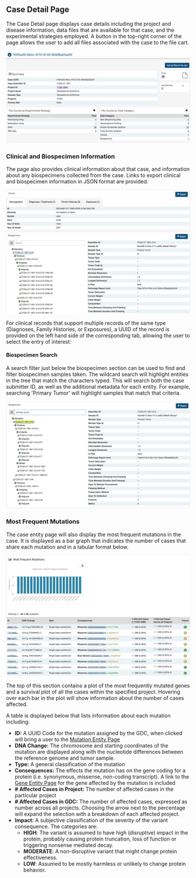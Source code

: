 ## Case Detail Page

The Case Detail page displays case details including the project and disease information, data files that are available for that case, and the experimental strategies employed. A button in the top-right corner of the page allows the user to add all files associated with the case to the file cart.

[![Case Detail Page](images/gdc-case-entity-page.png)](images/gdc-case-entity-page.png "Click to see the full image.")

### Clinical and Biospecimen Information

The page also provides clinical information about that case, and information about any biospecimens collected from the case. Links to export clinical and biospecimen information in JSON format are provided.

[![Case Detail Page, Clinical and Biospecimen](images/gdc-case-clinical-biospecimen.png)](images/gdc-case-clinical-biospecimen.png "Click to see the full image.")

For clinical records that support multiple records of the same type (Diagnoses, Family Histories, or Exposures), a UUID of the record is provided on the left hand side of the corresponding tab, allowing the user to select the entry of interest:

#### Biospecimen Search

A search filter just below the biospecimen section can be used to find and filter biospecimen samples taken.  The wildcard search will highlight entities in the tree that match the characters typed.  This will search both the case submitter ID, as well as the additional metadata for each entity.  For example, searching 'Primary Tumor' will highlight samples that match that criteria.

[![Biospecimen Search](images/gdc-case-biospecimen-search.png)](images/gdc-case-biospecimen-search.png "Click to see the full image.")

### Most Frequent Mutations

The case entity page will also display the most frequent mutations in the case.  It is displayed as a bar graph that indicates the number of cases that share each mutation and in a tabular format below.  

[![Most Frequent Mutations](images/gdc-case-most-frequent-mutations.png)](images/gdc-case-most-frequent-mutations.png "Click to see the full image.")

The top of this section contains a plot of the most frequently mutated genes and a survival plot of all the cases within the specified project.  Hovering over each bar in the plot will show information about the number of cases affected.

A table is displayed below that lists information about each mutation including:

* __ID:__ A UUID Code for the mutation assigned by the GDC, when clicked will bring a user to the [Mutation Entity Page](MutationEntity.md)
* __DNA Change:__ The chromosome and starting coordinates of the mutation are displayed along with the nucleotide differences between the reference genome and tumor sample.  
* __Type:__ A general classification of the mutation
* __Consequences:__ The effects the mutation has on the gene coding for a protein (i.e. synonymous, missense, non-coding transcript).  A link to the [Gene Entity Page](GeneEntity.md) for the gene affected by the mutation is included
* __# Affected Cases in Project:__ The number of affected cases in the particular project
* __# Affected Cases in GDC:__ The number of affected cases, expressed as number across all projects. Choosing the arrow next to the percentage will expand the selection with a breakdown of each affected project.
* __Impact:__ A subjective classification of the severity of the variant consequence. The categories are:
  * __HIGH__: The variant is assumed to have high (disruptive) impact in the protein, probably causing protein truncation, loss of function or triggering nonsense mediated decay.
  * __MODERATE__: A non-disruptive variant that might change protein effectiveness.
  * __LOW__: Assumed to be mostly harmless or unlikely to change protein behavior.
